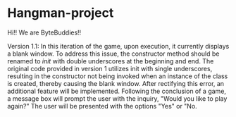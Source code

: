 # Hangman-project
Hi!!
We are ByteBuddies!!

Version 1.1:
In this iteration of the game, upon execution, it currently displays a blank window. To address this issue, the constructor method should be renamed to _init_ with double underscores at the beginning and end. The original code provided in version 1 utilizes init with single underscores, resulting in the constructor not being invoked when an instance of the class is created, thereby causing the blank window. After rectifying this error, an additional feature will be implemented. Following the conclusion of a game, a message box will prompt the user with the inquiry, "Would you like to play again?" The user will be presented with the options "Yes" or "No.
